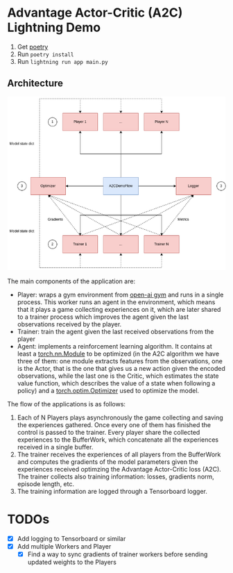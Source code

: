 # Advantage Actor-Critic (A2C) Lightning Demo

1. Get [poetry](https://python-poetry.org/docs/#installation)
2. Run `poetry install`
3. Run `lightning run app main.py`

## Architecture

<p align="center">
  <img src="./images/arch.png" />
</p>

The main components of the application are:

* Player: wraps a gym environment from [open-ai gym](https://www.gymlibrary.ml/) and runs in a single process. This worker runs an agent in the environment, which means that it plays a game collecting experiences on it, which are later shared to a trainer process which improves the agent given the last observations received by the player.
* Trainer: train the agent given the last received observations from the player
* Agent: implements a reinforcement learning algorithm. It contains at least a [torch.nn.Module](https://pytorch.org/docs/stable/generated/torch.nn.Module.html) to be optimized (in the A2C algorithm we have three of them: one module extracts features from the observations, one is the Actor, that is the one that gives us a new action given the encoded observations, while the last one is the Critic, which estimates the state value function, which describes the value of a state when following a policy) and a [torch.optim.Optimizer](https://pytorch.org/docs/stable/optim.html) used to optimize the model.

The flow of the applications is as follows:

1. Each of N Players plays asynchronously the game collecting and saving the experiences gathered. Once every one of them has finished the control is passed to the trainer. Every player share the collected experiences to the BufferWork, which concatenate all the experiences received in a single buffer.
2. The trainer receives the experiences of all players from the BufferWork and computes the gradients of the model parameters given the experiences received optimzing the Advantage Actor-Critic loss (A2C). The trainer collects also training information: losses, gradients norm, episode length, etc. 
3. The training information are logged through a Tensorboard logger.

# TODOs

* [x] Add logging to Tensorboard or similar
* [x] Add multiple Workers and Player
  * [x] Find a way to sync gradients of trainer workers before sending updated weights to the Players
